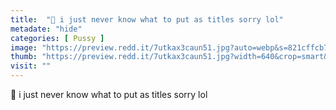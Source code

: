 ```yaml
---
title:  "🦄 i just never know what to put as titles sorry lol"
metadate: "hide"
categories: [ Pussy ]
image: "https://preview.redd.it/7utkax3caun51.jpg?auto=webp&s=821cffcb71107b06858b558403e62cc5e16da80a"
thumb: "https://preview.redd.it/7utkax3caun51.jpg?width=640&crop=smart&auto=webp&s=b8db3ab9f8dd58ce62ad2a2d9a755638c9a3c35d"
visit: ""
---
```

🦄 i just never know what to put as titles sorry lol
